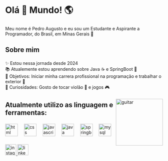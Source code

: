 <h1 align="left">Olá 👋 Mundo! 🌎</h1>

###

<p align="left">Meu nome é Pedro Augusto e eu sou um Estudante e Aspirante a Programador, do Brasil, em Minas Gerais 🧀</p>

###

<h2 align="left">Sobre mim</h2>

###

<p align="left">✨ Estou nessa jornada desde 2024<br>📚 Atualemente estou aprendendo sobre Java ☕ e SpringBoot 🍃<br>🎯 Objetivos: Iniciar minha carrera profissional na programação e trabalhar o exterior 🧭<br>🤔 Curiosidades: Gosto de tocar violão 🎸 e jogos 🎮</p>

###

<img align="right" src="https://media1.giphy.com/media/v1.Y2lkPTc5MGI3NjExNW50eDl6Y2tuMGE5c2FnMWVqdjk3ZGdobmlxbGxtZ2drNmsya20yOCZlcD12MV9pbnRlcm5hbF9naWZfYnlfaWQmY3Q9Zw/fLVa4H1RvpYwjt9fnW/giphy.gif" height="150" alt="guitar"/>

###

<h2 align="left">Atualmente utilizo as linguagem e ferramentas:</h2>

###

<div align="left">
  <img src="https://cdn.jsdelivr.net/gh/devicons/devicon@latest/icons/html5/html5-original.svg" height="40" alt="html logo"/>
  <img width="12" />
  <img src="https://cdn.jsdelivr.net/gh/devicons/devicon@latest/icons/css3/css3-original.svg" height="40" alt="css logo"/>
  <img width="12" />
  <img src="https://cdn.jsdelivr.net/gh/devicons/devicon/icons/javascript/javascript-original.svg" height="40" alt="javascript logo"  />
  <img width="12" />
  <img src="https://cdn.jsdelivr.net/gh/devicons/devicon@latest/icons/java/java-original.svg" height="40" alt="java logo"/>
  <img width="12" />
  <img src="https://cdn.jsdelivr.net/gh/devicons/devicon@latest/icons/spring/spring-original-wordmark.svg" height="40" alt="springboot logo"/>
  <img width="12" />
  <img src="https://cdn.jsdelivr.net/gh/devicons/devicon@latest/icons/mysql/mysql-original.svg" height="40" alt="mysql logo"/>
  <img width="12" />
  
</div>

###

<div align="left">
  <a href="https://www.instagram.com/pedr.august0/" targer="_blank">
  <img src="https://img.shields.io/static/v1?message=Instagram&logo=instagram&label=&color=E4405F&logoColor=white&labelColor=&style=for-the-badge" height="35" alt="instagram logo"  />
  </a>
  <a href="https://www.linkedin.com/in/pedro-augusto-202598228/" target="_blank">
    <img src="https://img.shields.io/static/v1?message=LinkedIn&logo=linkedin&label=&color=0077B5&logoColor=white&labelColor=&style=for-the-badge" height="35" alt="linkedin logo" />
  </a>
</div>
